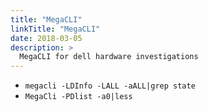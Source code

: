```yaml
---
title: "MegaCLI"
linkTitle: "MegaCLI"
date: 2018-03-05
description: >
  MegaCLI for dell hardware investigations
---
```


- `megacli -LDInfo -LALL -aALL|grep state`
- `MegaCli -PDlist -a0|less`

